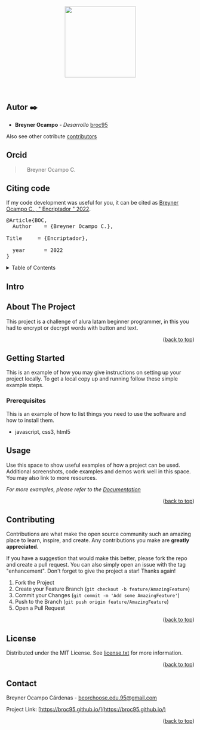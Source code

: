    <h1 align="center">
<img src="https://lh3.googleusercontent.com/a-/AOh14GjzMXZP5SFwL8OpSNU7N4YW3WR4_exx7s5KJnUI=s346-p-rw-no" width="190">
</h1><br>

## Autor ✒️


* **Breyner Ocampo** - *Desarrollo* [broc95](https://github.com/BROC95)

Also see other cotribute [contributors](https://github.com/BROC95/notas-colegio/graphs/contributors) 

## Orcid
<blockquote>
<div>
</div></blockquote>
<blockquote>
<div><a class="reference external image-reference" href="https://orcid.org/
0000-0003-1237-3173"><img alt="" src="https://orcid.org/assets/vectors/orcid.logo.icon.svg "width="12" height="12" /></a>
 Breyner Ocampo C.</div> </blockquote>



<!-- # Citar codigo -->
<section id="citing-matplotlib">
<h1>Citing code <a class="headerlink" href="#citing-matplotlib" title="Permalink to this headline"></a></h1>
<p>If my code development was useful for you, it can be cited as <a class="reference external" href="https://doi.org/10.1109/MCSE.2007.55">Breyner Ocampo C. , &quot Encriptador  &quot; 2022</a>.</p>
<div class="highlight-bibtex notranslate"><div class="highlight"><pre><span></span><span class="nc">@Article</span><span class="p">{</span><span class="nl">BOC</span><span class="p">,</span><span class="w"></span>
<span class="w">  </span><span class="na">Author</span><span class="w">    </span><span class="p">=</span><span class="w"> </span><span class="s">{Breyner Ocampo C.}</span><span class="p">,</span><span class="w"></span>
<span class="w">  </span>
<span class="na">Title</span><span class="w">     </span><span class="p">=</span><span class="w"> </span><span class="s">{Encriptador}</span><span class="p">,</span><span class="w"></span>
<span class="w">  </span>
<span class="w">  </span><span class="na">year</span><span class="w">      </span><span class="p">=</span><span class="w"> </span><span class="m">2022</span><span class="w"></span>
<span class="p">}</span><span class="w"></span>
</pre></div>
</div>

<div id="top"></div>
<!-- TABLE OF CONTENTS -->
<details>
  <summary>Table of Contents</summary>
  <ol>
  <li><a href="#Breyner">Ejecutando las pruebas </a></li>
    <li>
      <a href="#Comenzando ">Intro</a>
      <ul>
        <li><a href="#built-with">Built With</a></li>
      </ul>
    </li>
    <li>
      <a href="#getting-started">Getting Started</a>
      <ul>
        <li><a href="#prerequisites">Prerequisites</a></li>
        <li><a href="#Ejecutando las pruebas">Ejecutando las pruebas </a></li>
      </ul>
    </li>
    <li><a href="#usage">Usage</a></li>
    <!-- <li><a href="#roadmap">Roadmap</a></li> -->
    <li><a href="#contributing">Contributing</a></li>
    <li><a href="#license">License</a></li>
    <li><a href="#contact">Contact</a></li>
    <li><a href="#acknowledgments">Acknowledgments</a></li>
  </ol>
</details>




   




<!--


<!-- ABOUT THE PROJECT -->
# Intro
## About The Project

This project is a challenge of alura  latam beginner programmer, in this you had to encrypt or decrypt words with button and text.

<!-- <p align="right">(<a href="#top">back to top</a>)</p> -->




<p align="right">(<a href="#top">back to top</a>)</p>



<!-- GETTING STARTED -->
## Getting Started

This is an example of how you may give instructions on setting up your project locally.
To get a local copy up and running follow these simple example steps.

### Prerequisites

This is an example of how to list things you need to use the software and how to install them.
* javascript, css3, html5
  <!-- ```
  pip install -r requiriments.txt
  ``` -->




<!-- USAGE EXAMPLES -->
## Usage

Use this space to show useful examples of how a project can be used. Additional screenshots, code examples and demos work well in this space. You may also link to more resources.

_For more examples, please refer to the [Documentation](https://example.com)_





<p align="right">(<a href="#top">back to top</a>)</p>



<!-- CONTRIBUTING -->
## Contributing

Contributions are what make the open source community such an amazing place to learn, inspire, and create. Any contributions you make are **greatly appreciated**.

If you have a suggestion that would make this better, please fork the repo and create a pull request. You can also simply open an issue with the tag "enhancement".
Don't forget to give the project a star! Thanks again!

1. Fork the Project
2. Create your Feature Branch (`git checkout -b feature/AmazingFeature`)
3. Commit your Changes (`git commit -m 'Add some AmazingFeature'`)
4. Push to the Branch (`git push origin feature/AmazingFeature`)
5. Open a Pull Request

<p align="right">(<a href="#top">back to top</a>)</p>



<!-- LICENSE -->
## License

Distributed under the MIT License. See [license.txt](https://github.com/BROC95/JavaExercises/blob/main/LICENSE)  for more information.

<p align="right">(<a href="#top">back to top</a>)</p>



<!-- CONTACT -->
## Contact

Breyner Ocampo Cárdenas  - beorchoose.edu.95@gmail.com

Project Link: [https://broc95.github.io/](https://broc95.github.io/)

<p align="right">(<a href="#top">back to top</a>)</p>


